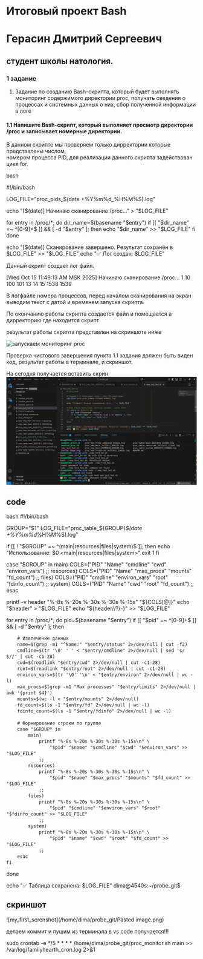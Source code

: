 # Итоговый проект Bash 

# Герасин Дмитрий Сергеевич
## студент школы натология.



### 1 задание 

1. Задание по созданию Bash-скрипта, который будет выполнять мониторинг содержимого директории proc, получать сведения о процессах и системных данных о них, сбор полученной информации в логе

#### 1.1 Напишите Bash-скрипт, который выполняет просмотр директории /proc и записывает номерные директории.


В данном скрипте мы проверяем только дирректории которые представлены числом,  
номером процесса PID, для реализации данного скрипта задействован цикл for.


   bash

   
#!/bin/bash

LOG_FILE="proc_pids_$(date +%Y%m%d_%H%M%S).log"

echo "[$(date)] Начинаю сканирование /proc..." > "$LOG_FILE"

for entry in /proc/*; do
    dir_name=$(basename "$entry")
    if [[ "$dir_name" =~ ^[0-9]+$ ]] && [ -d "$entry" ]; then
        echo "$dir_name" >> "$LOG_FILE"
    fi
done

echo "[$(date)] Сканирование завершено. Результат сохранён в $LOG_FILE" >> "$LOG_FILE"
echo "✅ Лог создан: $LOG_FILE"

Данный скрипт создает лог файл. 

[Wed Oct 15 11:49:13 AM MSK 2025] Начинаю сканирование /proc...
1
10
100
101
13
14
15
1538
1539


В логфайле номера процессов, перед началом сканирования на экран выводим текст с датой и временем запуска скрипта. 

По окончанию работы скрипта создается файл и помещается в дирректорию где находится скрипт


результат работы скрипта представлен на скриншоте ниже 

![запускаем мониторинг proc](~/probe_git/img/scren_1.1.png)


Проверка чистового завершения пункта 1.1 задания должен быть виден код, результат работы в терминале, и скриншот. 














На сегодня получается вставить скрин 
![proc 1.1](img/scren_1.1.png)




## code
   bash
   #!/bin/bash

GROUP="$1"
LOG_FILE="proc_table_${GROUP}_$(date +%Y%m%d_%H%M%S).log"

if [[ ! "$GROUP" =~ ^(main|resources|files|system)$ ]]; then
    echo "Использование: $0 <main|resources|files|system>"
    exit 1
fi

case "$GROUP" in
    main)      COLS=("PID" "Name" "cmdline" "cwd" "environ_vars") ;;
    resources) COLS=("PID" "Name" "max_procs" "mounts" "fd_count") ;;
    files)     COLS=("PID" "cmdline" "environ_vars" "root" "fdinfo_count") ;;
    system)    COLS=("PID" "Name" "cwd" "root" "fd_count") ;;
esac


printf -v header "%-8s %-20s %-30s %-30s %-15s" "${COLS[@]}"
echo "$header" > "$LOG_FILE"
echo "${header//?/-}" >> "$LOG_FILE"

for entry in /proc/*; do
    pid=$(basename "$entry")
    if [[ "$pid" =~ ^[0-9]+$ ]] && [ -d "$entry" ]; then

        # Извлечение данных
        name=$(grep -m1 "^Name:" "$entry/status" 2>/dev/null | cut -f2)
        cmdline=$(tr '\0' ' ' < "$entry/cmdline" 2>/dev/null | sed 's/ $//' | cut -c1-28)
        cwd=$(readlink "$entry/cwd" 2>/dev/null | cut -c1-28)
        root=$(readlink "$entry/root" 2>/dev/null | cut -c1-28)
        environ_vars=$(tr '\0' '\n' < "$entry/environ" 2>/dev/null | wc -l)
        max_procs=$(grep -m1 "Max processes" "$entry/limits" 2>/dev/null | awk '{print $4}')
        mounts=$(wc -l < "$entry/mounts" 2>/dev/null)
        fd_count=$(ls -1 "$entry/fd" 2>/dev/null | wc -l)
        fdinfo_count=$(ls -1 "$entry/fdinfo" 2>/dev/null | wc -l)

        # Формирование строки по группе
        case "$GROUP" in
            main)
                printf "%-8s %-20s %-30s %-30s %-15s\n" \
                    "$pid" "$name" "$cmdline" "$cwd" "$environ_vars" >> "$LOG_FILE"
                ;;
            resources)
                printf "%-8s %-20s %-30s %-30s %-15s\n" \
                    "$pid" "$name" "$max_procs" "$mounts" "$fd_count" >> "$LOG_FILE"
                ;;
            files)
                printf "%-8s %-20s %-30s %-30s %-15s\n" \
                    "$pid" "$cmdline" "$environ_vars" "$root" "$fdinfo_count" >> "$LOG_FILE"
                ;;
            system)
                printf "%-8s %-20s %-30s %-30s %-15s\n" \
                    "$pid" "$name" "$cwd" "$root" "$fd_count" >> "$LOG_FILE"
                ;;
        esac
    fi
done

echo "✅ Таблица сохранена: $LOG_FILE"
dima@4540s:~/probe_git$ 



## скриншот
![my_first_screnshot](/home/dima/probe_git/Pasted image.png)

делаем коммит и пушим из терминала в vs code получается!!!










 sudo crontab -e
 */5 * * * * /home/dima/probe_git/proc_monitor.sh main >> /var/log/familyhearth_cron.log 2>&1



